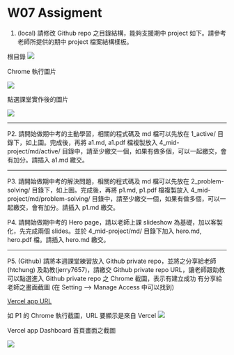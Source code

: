 # W07 Assigment

1. (local) 請修改 Github repo 之目錄結構，能夠支援期中 project 如下。請參考老師所提供的期中 project 檔案結構樣板。

根目錄
![](https://i.imgur.com/A6fL2dY.png)

Chrome 執行圖片

![](https://i.imgur.com/x7mS8JQ.png)

點選課堂實作後的圖片

![](https://i.imgur.com/GqGpc0m.png)

---

P2. 請開始做期中考的主動學習，相關的程式碼及 md 檔可以先放在 1_active/ 目錄下，如上圖。完成後，再將 a1.md, a1.pdf 檔複製放入 4_mid-project/md/active/ 目錄中，請至少繳交一個，如果有做多個，可以一起繳交，會有加分。請插入 a1.md 繳交。

---

P3. 請開始做期中考的解決問題，相關的程式碼及 md 檔可以先放在 2_problem-solving/ 目錄下，如上圖。完成後，再將 p1.md, p1.pdf 檔複製放入 4_mid-project/md/problem-solving/ 目錄中，請至少繳交一個，如果有做多個，可以一起繳交，會有加分。請插入 p1.md 繳交。

P4. 請開始做期中考的 Hero page，請以老師上課 slideshow 為基礎，加以客製化，先完成兩個 slides。並於 4_mid-project/md/ 目錄下加入 hero.md, hero.pdf 檔。請插入 hero.md 繳交。

---

P5. (Github) 請將本週課堂練習放入 Github private repo，並將之分享給老師(htchung) 及助教(jerry7657)，請繳交
Github private repo URL，讓老師跟助教可以點選進入
Github private repo 之 Chrome 截圖，表示有建立成功
有分享給老師之畫面截圖 (在 Setting --> Manage Access 中可以找到)

[Vercel app URL](https://vercel.com/weiiioii/1101-1-a-web-408630126/dw56oweqErX8tYQYttz9ifs99XU8)

如 P1 的 Chrome 執行截圖，URL 要顯示是來自 Vercel
![](https://i.imgur.com/76gjvd2.png)

Vercel app Dashboard 首頁畫面之截圖

![](https://i.imgur.com/g5CWWSI.png)
